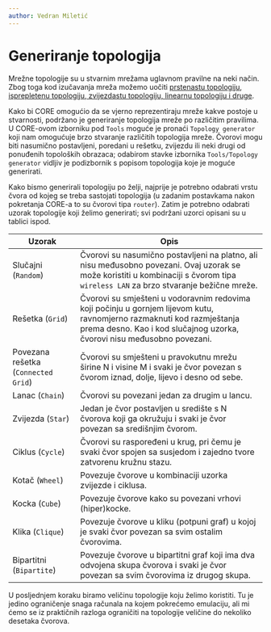 ```yaml
---
author: Vedran Miletić
---
```


# Generiranje topologija

Mrežne topologije su u stvarnim mrežama uglavnom pravilne na neki način. Zbog toga kod izučavanja mreža možemo uočiti [prstenastu topologiju, isprepletenu topologiju, zvijezdastu topologiju, linearnu topologiju i druge](https://en.wikipedia.org/wiki/Computer_network#Network_topology).

Kako bi CORE omogućio da se vjerno reprezentiraju mreže kakve postoje u stvarnosti, podržano je generiranje topologija mreže po različitim pravilima. U CORE-ovom izborniku pod `Tools` moguće je pronaći `Topology generator` koji nam omogućuje brzo stvaranje različitih topologija mreže. Čvorovi mogu biti nasumično postavljeni, poredani u rešetku, zvijezdu ili neki drugi od ponuđenih topoloških obrazaca; odabirom stavke izbornika `Tools/Topology generator` vidljiv je podizbornik s popisom topologija koje je moguće generirati.

Kako bismo generirali topologiju po želji, najprije je potrebno odabrati vrstu čvora od kojeg se treba sastojati topologija (u zadanim postavkama nakon pokretanja CORE-a to su čvorovi tipa `router`). Zatim je potrebno odabrati uzorak topologije koji želimo generirati; svi podržani uzorci opisani su u tablici ispod.

| Uzorak | Opis |
| ------ | ---- |
| Slučajni (`Random`) | Čvorovi su nasumično postavljeni na platno, ali nisu međusobno povezani. Ovaj uzorak se može koristiti u kombinaciji s čvorom tipa `wireless LAN` za brzo stvaranje bežične mreže. |
| Rešetka (`Grid`) | Čvorovi su smješteni u vodoravnim redovima koji počinju u  gornjem lijevom kutu, ravnomjerno razmaknuti kod razmještanja prema desno. Kao i kod slučajnog uzorka, čvorovi nisu međusobno povezani. |
| Povezana rešetka (`Connected Grid`) | Čvorovi su smješteni u pravokutnu mrežu širine N i visine M i svaki je čvor povezan s čvorom iznad, dolje, lijevo i desno od sebe. |
| Lanac (`Chain`) | Čvorovi su povezani jedan za drugim u lancu. |
| Zvijezda (`Star`) | Jedan je čvor postavljen u središte s N čvorova koji ga okružuju i svaki je čvor povezan sa središnjim čvorom. |
| Ciklus (`Cycle`) | Čvorovi su raspoređeni u krug, pri čemu je svaki čvor spojen sa susjedom i zajedno tvore zatvorenu kružnu stazu. |
| Kotač (`Wheel`) | Povezuje čvorove u kombinaciji uzorka zvijezde i ciklusa. |
| Kocka (`Cube`) | Povezuje čvorove kako su povezani vrhovi (hiper)kocke. |
| Klika (`Clique`) | Povezuje čvorove u kliku (potpuni graf) u kojoj je svaki čvor povezan sa svim ostalim čvorovima. |
| Bipartitni (`Bipartite`) | Povezuje čvorove u bipartitni graf koji ima dva odvojena skupa čvorova i svaki je čvor povezan sa svim čvorovima iz drugog skupa. |

U posljednjem koraku biramo veličinu topologije koju želimo koristiti. Tu je jedino ograničenje snaga računala na kojem pokrećemo emulaciju, ali mi ćemo se iz praktičnih razloga ograničiti na topologije veličine do nekoliko desetaka čvorova.
